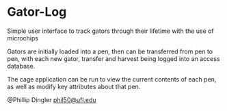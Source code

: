 # Gator-Log
Simple user interface to track gators through their lifetime with the use of microchips

Gators are initially loaded into a pen, then can be transferred from pen to pen,
with each new gator, transfer and harvest being logged into an access database.

The cage application can be run to view the current contents of each pen,
as well as modify key attributes about that pen.

@Phillip Dingler <phil50@ufl.edu>
